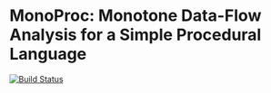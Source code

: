 # MonoProc: Monotone Data-Flow Analysis for a Simple Procedural Language

[![Build Status](https://travis-ci.org/pepijnkokke/MonoProc.png)](https://travis-ci.org/pepijnkokke/MonoProc)
